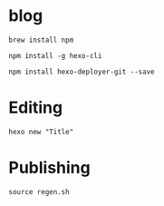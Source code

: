 # blog

```
brew install npm

npm install -g hexo-cli

npm install hexo-deployer-git --save
```


# Editing

```
hexo new "Title"
```

# Publishing

```
source regen.sh
```
